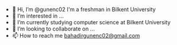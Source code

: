 - 👋 Hi, I’m @gunenc02 I'm a freshman in Bilkent University
- 👀 I’m interested in ...
- 🌱 I’m currently studying computer science at Bilkent University
- 💞️ I’m looking to collaborate on ...
- 📫 How to reach me bahadirgunenc02@gmail.com

<!---
gunenc02/gunenc02 is a ✨ special ✨ repository because its `README.md` (this file) appears on your GitHub profile.
You can click the Preview link to take a look at your changes.
--->
